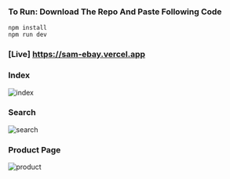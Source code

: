 ### To Run: Download The Repo And Paste Following Code

    npm install 
    npm run dev


### [Live] https://sam-ebay.vercel.app
### Index
![index](https://github.com/user-attachments/assets/a6b098d6-dcf3-4b9c-a9ea-441e525170b7)

### Search
![search](https://github.com/user-attachments/assets/1d1a2bb6-5920-4ffe-812d-870969ee995c)

### Product Page
![product](https://github.com/user-attachments/assets/8811f7ad-828d-4c1c-ac83-9309bcdcf292)

